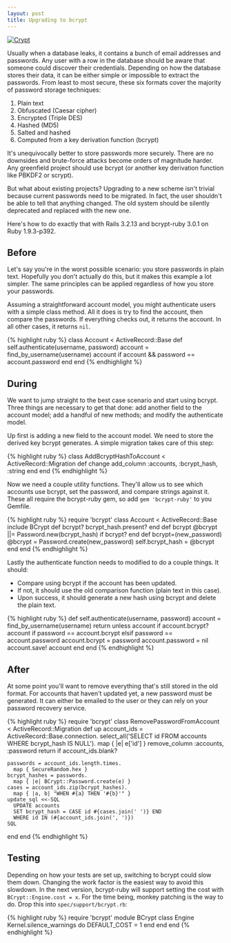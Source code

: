 ```yaml
---
layout: post
title: Upgrading to bcrypt
---
```


[![Crypt](http://upload.wikimedia.org/wikipedia/commons/thumb/a/a5/Wola_Gułowska-trumna.jpg/640px-Wola_Gułowska-trumna.jpg)](http://commons.wikimedia.org/wiki/File:Wola_Gułowska-trumna.jpg)

Usually when a database leaks, it contains a bunch of email addresses and passwords.
Any user with a row in the database should be aware that someone could discover their credentials.
Depending on how the database stores their data, it can be either simple or impossible to extract the passwords.
From least to most secure, these six formats cover the majority of password storage techniques:

1.  Plain text
2.  Obfuscated (Caesar cipher)
3.  Encrypted (Triple DES)
4.  Hashed (MD5)
5.  Salted and hashed
6.  Computed from a key derivation function (bcrypt)

It's unequivocally better to store passwords more securely.
There are no downsides and brute-force attacks become orders of magnitude harder.
Any greenfield project should use bcrypt (or another key derivation function like PBKDF2 or scrypt).

But what about existing projects?
Upgrading to a new scheme isn't trivial because current passwords need to be migrated.
In fact, the user shouldn't be able to tell that anything changed.
The old system should be silently deprecated and replaced with the new one.

Here's how to do exactly that with Rails 3.2.13 and bcrypt-ruby 3.0.1 on Ruby 1.9.3-p392.

## Before

Let's say you're in the worst possible scenario: you store passwords in plain text.
Hopefully you don't actually do this, but it makes this example a lot simpler.
The same principles can be applied regardless of how you store your passwords.

Assuming a straightforward account model, you might authenticate users with a simple class method.
All it does is try to find the account, then compare the passwords.
If everything checks out, it returns the account.
In all other cases, it returns `nil`.

{% highlight ruby %}
class Account < ActiveRecord::Base
  def self.authenticate(username, password)
    account = find_by_username(username)
    account if account && password == account.password
  end
end
{% endhighlight %}

## During

We want to jump straight to the best case scenario and start using bcrypt.
Three things are necessary to get that done:
add another field to the account model;
add a handful of new methods;
and modify the authenticate model.

Up first is adding a new field to the account model.
We need to store the derived key bcrypt generates.
A simple migration takes care of this step:

{% highlight ruby %}
class AddBcryptHashToAccount < ActiveRecord::Migration
  def change
    add_column :accounts, :bcrypt_hash, :string
  end
end
{% endhighlight %}

Now we need a couple utility functions.
They'll allow us to see which accounts use bcrypt, set the password, and compare strings against it.
These all require the bcrypt-ruby gem, so add `gem 'bcrypt-ruby'` to you Gemfile.

{% highlight ruby %}
require 'bcrypt'
class Account < ActiveRecord::Base
  include BCrypt
  def bcrypt?
    bcrypt_hash.present?
  end
  def bcrypt
    @bcrypt ||= Password.new(bcrypt_hash) if bcrypt?
  end
  def bcrypt=(new_password)
    @bcrypt = Password.create(new_password)
    self.bcrypt_hash = @bcrypt
  end
end
{% endhighlight %}

Lastly the authenticate function needs to modified to do a couple things.
It should:

-   Compare using bcrypt if the account has been updated.
-   If not, it should use the old comparison function (plain text in this case).
-   Upon success, it should generate a new hash using bcrypt and delete the plain text.

{% highlight ruby %}
def self.authenticate(username, password)
  account = find_by_username(username)
  return unless account
  if account.bcrypt?
    account if password == account.bcrypt
  elsif password == account.password
    account.bcrypt = password
    account.password = nil
    account.save!
    account
  end
end
{% endhighlight %}

## After

At some point you'll want to remove everything that's still stored in the old format.
For accounts that haven't updated yet, a new password must be generated.
It can either be emailed to the user or they can rely on your password recovery service.

{% highlight ruby %}
require 'bcrypt'
class RemovePasswordFromAccount < ActiveRecord::Migration
  def up
    account_ids = ActiveRecord::Base.connection.
      select_all('SELECT id FROM accounts WHERE bcrypt_hash IS NULL').
      map { |e| e['id'] }
    remove_column :accounts, :password
    return if account_ids.blank?

    passwords = account_ids.length.times.
      map { SecureRandom.hex }
    bcrypt_hashes = passwords.
      map { |e| BCrypt::Password.create(e) }
    cases = account_ids.zip(bcrypt_hashes).
      map { |a, b| "WHEN #{a} THEN '#{b}'" }
    update_sql <<-SQL
      UPDATE accounts
      SET bcrypt_hash = CASE id #{cases.join(' ')} END
      WHERE id IN (#{account_ids.join(', ')})
    SQL
  end
end
{% endhighlight %}

## Testing

Depending on how your tests are set up, switching to bcrypt could slow them down.
Changing the work factor is the easiest way to avoid this slowdown.
In the next version, bcrypt-ruby will support setting the cost with `BCrypt::Engine.cost = x`.
For the time being, monkey patching is the way to do.
Drop this into `spec/support/bcrypt.rb`:

{% highlight ruby %}
require 'bcrypt'
module BCrypt
  class Engine
    Kernel.silence_warnings do
      DEFAULT_COST = 1
    end
  end
end
{% endhighlight %}
